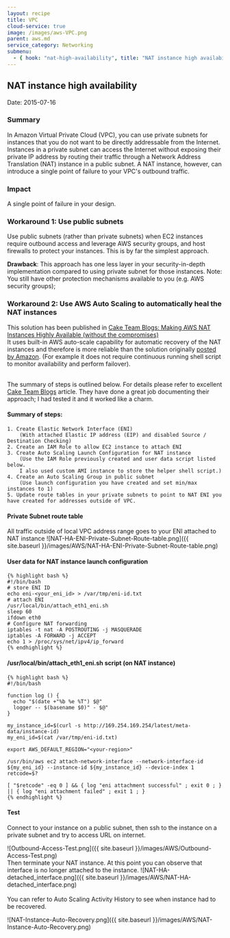 ```yaml
---
layout: recipe
title: VPC
cloud-service: true
image: /images/aws-VPC.png
parent: aws.md
service_category: Networking
submenu:
  - { hook: "nat-high-availability", title: "NAT instance high availability." }
---
```



## NAT instance high availability<a name="nat-high-availability">&nbsp;</a> 

Date: 2015-07-16

### Summary
In Amazon Virtual Private Cloud (VPC), you can use private subnets for instances that you do not want to be directly addressable from the Internet. Instances in a private subnet can access the Internet without exposing their private IP address by routing their traffic through a Network Address Translation (NAT) instance in a public subnet. A NAT instance, however, can introduce a single point of failure to your VPC's outbound traffic.

### Impact
A single point of failure in your design.

### Workaround 1: Use public subnets 
Use public subnets (rather than private subnets) when EC2 instances require outbound access and leverage AWS security groups,  and host firewalls to protect your instances. This is by far the simplest approach.

**Drawback**: This approach has one less layer in your security-in-depth implementation compared to using private subnet for those instances. Note: You still have other protection mechanisms available to you (e.g. AWS security groups); 

### Workaround 2: Use AWS Auto Scaling to automatically heal the NAT instances
This solution has been published in [Cake Team Blogs: Making AWS NAT Instances Highly Available (without the compromises)](http://www.cakesolutions.net/teamblogs/making-aws-nat-instances-highly-available-without-the-compromises#)  
It uses built-in AWS auto-scale capability for automatic recovery of the NAT instances and therefore is more reliable than the solution originally [posted by Amazon](https://aws.amazon.com/articles/2781451301784570). (For example it does not require continuous running shell script to monitor availability and perform failover).   
<br/>  
    
The summary of steps is outlined below. For details please refer to excellent [Cake Team Blogs](http://www.cakesolutions.net/teamblogs/making-aws-nat-instances-highly-available-without-the-compromises#) article. They have done a great job documenting their approach; I had tested it and it worked like a charm.

#### Summary of steps:
    1. Create Elastic Network Interface (ENI) 
        (With attached Elastic IP address (EIP) and disabled Source / Destination Checking)
    2. Create an IAM Role to allow EC2 instance to attach ENI
    3. Create Auto Scaling Launch Configuration for NAT instance
        (Use the IAM Role previously created and user data script listed below. 
        I also used custom AMI instance to store the helper shell script.)
    4. Create an Auto Scaling Group in public subnet
        (Use launch configuration you have created and set min/max instances to 1)
    5. Update route tables in your private subnets to point to NAT ENI you have created for addresses outside of VPC.
  

#### Private Subnet route table 
All traffic outside of local VPC address range goes to your ENI attached to NAT instance
![NAT-HA-ENI-Private-Subnet-Route-table.png]({{ site.baseurl }}/images/AWS/NAT-HA-ENI-Private-Subnet-Route-table.png)
  
#### User data for NAT instance launch configuration
    {% highlight bash %}
    #!/bin/bash
    # store ENI ID
    echo eni-<your_eni_id> > /var/tmp/eni-id.txt
    # attach ENI
    /usr/local/bin/attach_eth1_eni.sh
    sleep 60
    ifdown eth0
    # Configure NAT forwarding
    iptables -t nat -A POSTROUTING -j MASQUERADE
    iptables -A FORWARD -j ACCEPT
    echo 1 > /proc/sys/net/ipv4/ip_forward
    {% endhighlight %}

#### /usr/local/bin/attach_eth1_eni.sh script (on NAT instance)
    {% highlight bash %}
    #!/bin/bash

    function log () {
      echo "$(date +"%b %e %T") $@"
      logger -- $(basename $0)" - $@"
    }

    my_instance_id=$(curl -s http://169.254.169.254/latest/meta-data/instance-id)
    my_eni_id=$(cat /var/tmp/eni-id.txt)

    export AWS_DEFAULT_REGION="<your-region>"

    /usr/bin/aws ec2 attach-network-interface --network-interface-id ${my_eni_id} --instance-id ${my_instance_id} --device-index 1
    retcode=$?

    [ "$retcode" -eq 0 ] && { log "eni attachment successful" ; exit 0 ; } || { log "eni attachment failed" ; exit 1 ; }
    {% endhighlight %}

#### Test 
Connect to your instance on a public subnet, then ssh to the instance on a private subnet and try to access URL on internet. 

![Outbound-Access-Test.png]({{ site.baseurl }}/images/AWS/Outbound-Access-Test.png)
<br/>
Then terminate your NAT instance. At this point you can observe that interface is no longer attached to the instance.
![NAT-HA-detached_interface.png]({{ site.baseurl }}/images/AWS/NAT-HA-detached_interface.png)  
<br/>
You can refer to Auto Scaling Activity History to see when instance had to be recovered. 

![NAT-Instance-Auto-Recovery.png]({{ site.baseurl }}/images/AWS/NAT-Instance-Auto-Recovery.png)  